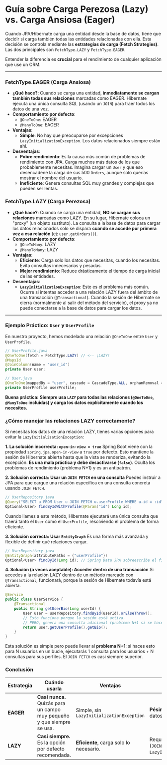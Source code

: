 # Guía sobre Carga Perezosa (Lazy) vs. Carga Ansiosa (Eager)

Cuando JPA/Hibernate carga una entidad desde la base de datos, tiene que decidir si carga también todas las entidades relacionadas con ella. Esta decisión se controla mediante las **estrategias de carga (Fetch Strategies)**. Las dos principales son `FetchType.LAZY` y `FetchType.EAGER`.

Entender la diferencia es **crucial** para el rendimiento de cualquier aplicación que use un ORM.

---

### FetchType.EAGER (Carga Ansiosa)

*   **¿Qué hace?**: Cuando se carga una entidad, **inmediatamente se cargan también todas sus relaciones** marcadas como EAGER. Hibernate ejecuta una única consulta SQL (usando un `JOIN`) para traer todos los datos de una vez.
*   **Comportamiento por defecto**:
    *   `@OneToOne`: EAGER
    *   `@ManyToOne`: EAGER
*   **Ventajas**:
    *   **Simple**: No hay que preocuparse por excepciones `LazyInitializationException`. Los datos relacionados siempre están ahí.
*   **Desventajas**:
    *   **Pobre rendimiento**: Es la causa más común de problemas de rendimiento con JPA. Carga muchos más datos de los que probablemente necesitas. Imagina cargar un `User` y que eso desencadene la carga de sus 500 `Orders`, aunque solo querías mostrar el nombre del usuario.
    *   **Ineficiente**: Genera consultas SQL muy grandes y complejas que pueden ser lentas.

### FetchType.LAZY (Carga Perezosa)

*   **¿Qué hace?**: Cuando se carga una entidad, **NO se cargan sus relaciones** marcadas como LAZY. En su lugar, Hibernate coloca un "proxy" (un objeto sustituto). La consulta a la base de datos para cargar los datos relacionados solo se dispara **cuando se accede por primera vez a esa relación** (ej: `user.getOrders()`).
*   **Comportamiento por defecto**:
    *   `@OneToMany`: LAZY
    *   `@ManyToMany`: LAZY
*   **Ventajas**:
    *   **Eficiente**: Carga solo los datos que necesitas, cuando los necesitas. Evita consultas innecesarias y pesadas.
    *   **Mejor rendimiento**: Reduce drásticamente el tiempo de carga inicial de las entidades.
*   **Desventajas**:
    *   **`LazyInitializationException`**: Este es el problema más común. Ocurre si intentas acceder a una relación LAZY fuera del ámbito de una transacción (`@Transactional`). Cuando la sesión de Hibernate se cierra (normalmente al salir del método del servicio), el proxy ya no puede conectarse a la base de datos para cargar los datos.

---

### Ejemplo Práctico: `User` y `UserProfile`

En nuestro proyecto, hemos modelado una relación `@OneToOne` entre `User` y `UserProfile`.

```java
// UserProfile.java
@OneToOne(fetch = FetchType.LAZY) // <-- ¡LAZY!
@MapsId
@JoinColumn(name = "user_id")
private User user;

// User.java
@OneToOne(mappedBy = "user", cascade = CascadeType.ALL, orphanRemoval = true, fetch = FetchType.LAZY) // <-- ¡LAZY!
private UserProfile userProfile;
```

**Buena práctica:** **Siempre usa `LAZY` para todas las relaciones (`@OneToOne`, `@ManyToOne` incluidas) y carga los datos explícitamente cuando los necesites.**

### ¿Cómo manejar las relaciones LAZY correctamente?

Si necesitas los datos de una relación LAZY, tienes varias opciones para evitar la `LazyInitializationException`:

**1. La solución incorrecta: `open-in-view = true`**
   Spring Boot viene con la propiedad `spring.jpa.open-in-view` a `true` por defecto. Esto mantiene la sesión de Hibernate abierta hasta que la vista se renderiza, evitando la excepción. **Es una mala práctica y debe desactivarse (`false`)**. Oculta los problemas de rendimiento (problema N+1) y es un antipatrón.

**2. Solución correcta: Usar un `JOIN FETCH` en una consulta**
   Puedes instruir a JPA para que cargue una relación específica en una consulta concreta usando `JOIN FETCH`.

   ```java
   // UserRepository.java
   @Query("SELECT u FROM User u JOIN FETCH u.userProfile WHERE u.id = :id")
   Optional<User> findByIdWithProfile(@Param("id") Long id);
   ```
   Cuando llames a este método, Hibernate ejecutará una única consulta que traerá tanto el `User` como el `UserProfile`, resolviendo el problema de forma eficiente.

**3. Solución correcta: Usar `EntityGraph`**
   Es una forma más avanzada y flexible de definir qué relaciones cargar.

   ```java
   // UserRepository.java
   @EntityGraph(attributePaths = {"userProfile"})
   Optional<User> findById(Long id); // Spring Data JPA sobreescribe el findById para usar el EntityGraph
   ```

**4. Solución (a veces aceptable): Acceder dentro de una transacción**
   Si accedes a la relación LAZY dentro de un método marcado con `@Transactional`, funcionará, porque la sesión de Hibernate todavía está abierta.

   ```java
   @Service
   public class UserService {
       @Transactional
       public String getUserBio(Long userId) {
           User user = userRepository.findById(userId).orElseThrow();
           // Esto funciona porque la sesión está activa.
           // PERO, genera una consulta adicional (problema N+1 si se hace en un bucle).
           return user.getUserProfile().getBio();
       }
   }
   ```
   Esta solución es simple pero puede llevar al **problema N+1**: si haces esto para N usuarios en un bucle, ejecutarás 1 consulta para los usuarios + N consultas para sus perfiles. El `JOIN FETCH` es casi siempre superior.

### Conclusión

| Estrategia | Cuándo usarla                                      | Ventajas                               | Desventajas                                     |
|------------|----------------------------------------------------|----------------------------------------|-------------------------------------------------|
| **EAGER**  | **Casi nunca.** Quizás para un campo muy pequeño y que siempre se usa. | Simple, sin `LazyInitializationException` | **Pésimo rendimiento**, carga datos innecesarios. |
| **LAZY**   | **Casi siempre.** Es la opción por defecto recomendada. | **Eficiente**, carga solo lo necesario. | Requiere manejo explícito (`JOIN FETCH`), riesgo de `LazyInitializationException`. |
